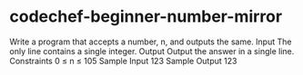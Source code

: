 # codechef-beginner-number-mirror
Write a program that accepts a number, n, and outputs the same.  Input The only line contains a single integer.  Output Output the answer in a single line.  Constraints 0 ≤ n ≤ 105 Sample Input 123 Sample Output 123
